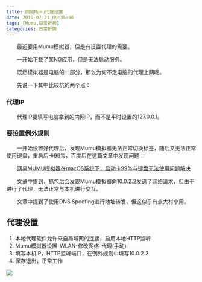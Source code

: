 ```yaml
---
title: 网易Mumu代理设置
date: 2019-07-21 09:35:56
tags: [Mumu,日常折腾]
categories: 日常折腾
---
```

&emsp;&emsp;最近要用Mumu模拟器，但是有设置代理的需要。

&emsp;&emsp;一开始下载了某NG应用，但是无法启动服务。

&emsp;&emsp;既然模拟器是电脑的一部分，那么为何不走电脑的代理上网呢。

&emsp;&emsp;先说一下其中比较坑的两个点：

### 代理IP

&emsp;&emsp;代理IP要填写电脑拿到的内网IP，而不是平时设置的127.0.0.1。

### 要设置例外规则

&emsp;&emsp;一开始设置好代理后，发现Mumu模拟器无法正常切换标签，随后又无法正常使用键盘，重启后卡99%，百度后在这篇文章中发现问题：

&emsp;&emsp;[网易MUMU模拟器在macOS系统下，启动卡99%与键盘无法使用问题解决](https://www.jianshu.com/p/9f08e43b95fc)

&emsp;&emsp;文章中提到，抓包后会发现Mumu模拟器向10.0.2.2发送了网络请求，但由于进行了代理，无法正常与本机进行交互。

&emsp;&emsp;文章中提到了使用DNS Spoofing进行地址转发，但这似乎有点大材小用。

## 代理设置
1. 本地代理软件允许来自局域网的连接，启用本地HTTP监听
2. Mumu模拟器设置-WLAN-修改网络-代理(手动)
3. 填写本机IP，HTTP监听端口，在例外规则中填写10.0.2.2
4. 保存退出，正常工作

![](https://pic.lufer.cc/images/2021/03/15/e5SJu6.png)